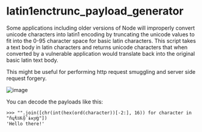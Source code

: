 # latin1enctrunc_payload_generator
Some applications including older versions of Node will improperly convert unicode characters into latin1 encoding
by truncating the unicode values to fit into the 0-95 character space for basic latin characters. 
This script takes a text body in latin characters and returns unicode characters
that when converted by a vulnerable application would translate back into the original basic latin text body.

This might be useful for performing http request smuggling and server side request forgery.
 
![image](https://user-images.githubusercontent.com/1418489/107708021-ac25d280-6c77-11eb-86fd-6bd7f8e79e26.png)


You can decode the payloads like this:
```
>>> "".join([chr(int(hex(ord(character))[-2:], 16)) for character in "ňɥɬѬů̠ʹɨѥɲͥġ"])
'Hello there!'
```
